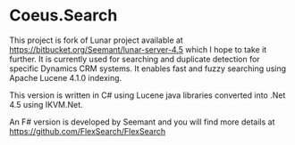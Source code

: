 Coeus.Search
============

This project is fork of Lunar project available at https://bitbucket.org/Seemant/lunar-server-4.5 which I hope to take it further. It is currently used for searching and duplicate detection for specific Dynamics CRM systems. It enables fast and fuzzy searching using Apache Lucene 4.1.0 indexing.

This version is written in C# using Lucene java libraries converted into .Net 4.5 using IKVM.Net.

An F# version is developed by Seemant and you will find more details at https://github.com/FlexSearch/FlexSearch
